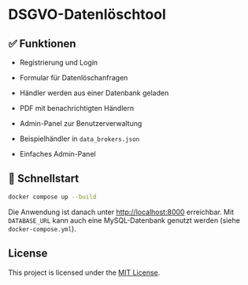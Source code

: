 # DSGVO-Datenlöschtool


## ✅ Funktionen
- Registrierung und Login
- Formular für Datenlöschanfragen
- Händler werden aus einer Datenbank geladen
- PDF mit benachrichtigten Händlern
- Admin-Panel zur Benutzerverwaltung

- Beispielhändler in `data_brokers.json`
- Einfaches Admin-Panel

## 🚀 Schnellstart
```bash
docker compose up --build
```

Die Anwendung ist danach unter [http://localhost:8000](http://localhost:8000) erreichbar. Mit `DATABASE_URL` kann auch eine MySQL-Datenbank genutzt werden (siehe `docker-compose.yml`).

## License

This project is licensed under the [MIT License](LICENSE).
